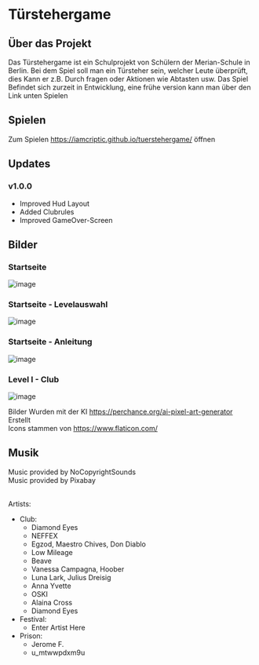 # Türstehergame

## Über das Projekt

Das Türstehergame ist ein Schulprojekt von Schülern der Merian-Schule in Berlin. Bei dem Spiel soll man ein Türsteher sein, welcher Leute überprüft, dies Kann er z.B. Durch fragen oder Aktionen wie Abtasten usw. Das Spiel Befindet sich zurzeit in Entwicklung, eine frühe version kann man über den Link unten Spielen

## Spielen

Zum Spielen https://iamcriptic.github.io/tuerstehergame/ öffnen

## Updates
### v1.0.0
  - Improved Hud Layout
  - Added Clubrules
  - Improved GameOver-Screen

## Bilder
### Startseite
![image](https://github.com/iAmCriptic/tuerstehergame/assets/87425235/0e8245f3-7a01-4f38-8589-24d0de3bfe88)

### Startseite - Levelauswahl
![image](https://github.com/iAmCriptic/tuerstehergame/assets/87425235/51ef8a4e-fd8e-4719-9bf1-0825ce3b3c2f)

### Startseite - Anleitung
![image](https://github.com/iAmCriptic/tuerstehergame/assets/87425235/c9de4f8d-6185-4aa7-a121-3ed441555cba)

### Level I - Club
![image](https://github.com/iAmCriptic/tuerstehergame/assets/87425235/421db482-047e-4509-94df-70d02c4aee6d)

Bilder Wurden mit der KI https://perchance.org/ai-pixel-art-generator  Erstellt <br>
Icons stammen von https://www.flaticon.com/

## Musik
Music provided by NoCopyrightSounds <br>
Music provided by Pixabay<br><br>

Artists:
  - Club:
    - Diamond Eyes
    - NEFFEX
    - Egzod, Maestro Chives, Don Diablo
    - Low Mileage
    - Beave
    - Vanessa Campagna, Hoober
    - Luna Lark, Julius Dreisig
    - Anna Yvette
    - OSKI
    - Alaina Cross
    - Diamond Eyes
  - Festival:
    - Enter Artist Here
  - Prison:
    - Jerome F.
    - u_mtwwpdxm9u
    
      
